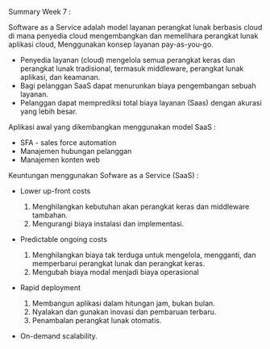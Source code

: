 Summary Week 7 :

Software as a Service adalah model layanan perangkat lunak berbasis cloud di mana penyedia cloud mengembangkan dan memelihara perangkat lunak aplikasi cloud, Menggunakan konsep layanan pay-as-you-go.

- Penyedia layanan (cloud) mengelola semua perangkat keras dan perangkat lunak tradisional, termasuk middleware, perangkat lunak aplikasi, dan keamanan.
- Bagi pelanggan SaaS dapat menurunkan biaya pengembangan sebuah layanan.
- Pelanggan dapat memprediksi total biaya layanan (Saas) dengan akurasi yang lebih besar.

Aplikasi awal yang dikembangkan menggunakan model SaaS :
- SFA - sales force automation
- Manajemen hubungan pelanggan
- Manajemen konten web

Keuntungan menggunakan Sofware as a Service (SaaS) :
- Lower up-front costs
  1. Menghilangkan kebutuhan akan perangkat keras dan   middleware tambahan.
  2. Mengurangi biaya instalasi dan implementasi.

- Predictable ongoing costs
  1. Menghilangkan biaya tak terduga untuk mengelola, mengganti, dan memperbarui perangkat lunak dan perangkat keras.
  2. Mengubah biaya modal menjadi biaya operasional

- Rapid deployment
  1. Membangun aplikasi dalam hitungan jam, bukan bulan.
  2. Nyalakan dan gunakan inovasi dan pembaruan terbaru.
  3. Penambalan perangkat lunak otomatis.

- On-demand scalability.
  
